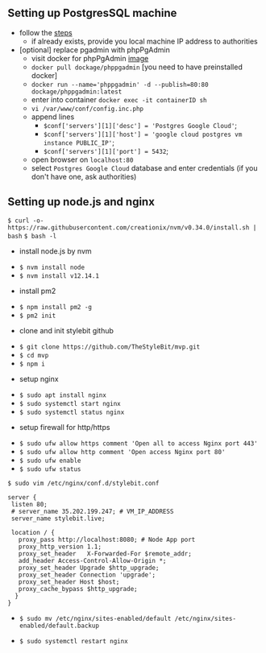 
## Setting up PostgresSQL machine
*  follow the  [steps](https://cloud.google.com/community/tutorials/setting-up-postgres)
    - if already exists, provide you local machine IP address to authorities 
* [optional] replace pgadmin with phpPgAdmin
    - visit docker for phpPgAdmin [image](https://hub.docker.com/r/dockage/phppgadmin/)
    - `docker pull dockage/phppgadmin` [you need to have preinstalled docker]
    - `docker run --name='phppgadmin' -d --publish=80:80 dockage/phppgadmin:latest`
    - enter into container `docker exec -it containerID sh`
    - `vi /var/www/conf/config.inc.php`
    - append lines
        - `$conf['servers'][1]['desc'] = 'Postgres Google Cloud'`;
        - `$conf['servers'][1]['host'] = 'google cloud postgres vm instance PUBLIC_IP'`;
        - `$conf['servers'][1]['port'] = 5432`;
    - open browser on `localhost:80`
    - select `Postgres Google Cloud` database and enter credentials (if you don't have one, ask authorities)
    
## Setting up node.js and nginx

[comment]: # (install nvm https://hackernoon.com/how-to-install-node-js-on-ubuntu-16-04-18-04-using-nvm-node-version-manager-668a7166b854) 
`$ curl -o- https://raw.githubusercontent.com/creationix/nvm/v0.34.0/install.sh | bash`
`$ bash -l`

* install node.js by nvm
 - `$ nvm install node`
 - `$ nvm install v12.14.1`

* install pm2
 - `$ npm install pm2 -g`
- `$ pm2 init`

* clone and init stylebit github
- `$ git clone https://github.com/TheStyleBit/mvp.git`
- `$ cd mvp`
- `$ npm i`

* setup nginx
- `$ sudo apt install nginx`
- `$ sudo systemctl start nginx`
- `$ sudo systemctl status nginx`

* setup firewall for http/https
- `$ sudo ufw allow https comment 'Open all to access Nginx port 443'`
- `$ sudo ufw allow http comment 'Open access Nginx port 80'`
- `$ sudo ufw enable`
- `$ sudo ufw status`


`$ sudo vim /etc/nginx/conf.d/stylebit.conf`

```
server {
 listen 80;
 # server_name 35.202.199.247; # VM_IP_ADDRESS
 server_name stylebit.live;

 location / {
   proxy_pass http://localhost:8080; # Node App port
   proxy_http_version 1.1;
   proxy_set_header   X-Forwarded-For $remote_addr;
   add_header Access-Control-Allow-Origin *;
   proxy_set_header Upgrade $http_upgrade;
   proxy_set_header Connection 'upgrade';
   proxy_set_header Host $host;
   proxy_cache_bypass $http_upgrade;
  }
}
```

- `$ sudo mv /etc/nginx/sites-enabled/default /etc/nginx/sites-enabled/default.backup`

- `$ sudo systemctl restart nginx`

      
